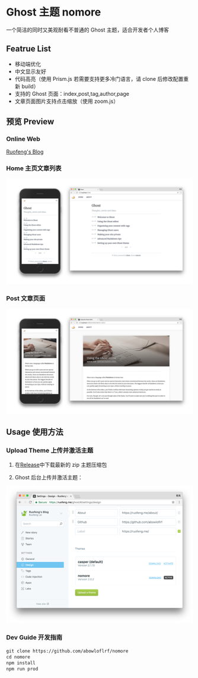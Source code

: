 # Ghost 主题 nomore

一个简洁的同时又美观耐看不普通的 Ghost 主题，适合开发者个人博客

## Featrue List

*   移动端优化
*   中文显示友好
*   代码高亮（使用 Prism.js 若需要支持更多冷门语言，请 clone 后修改配置重新 build）
*   支持的 Ghost 页面：index,post,tag,author,page
*   文章页面图片支持点击缩放（使用 zoom.js）

## 预览 Preview

### Online Web

[Ruofeng's Blog](https://ruofeng.me)

### Home 主页文章列表

![](preview.001.png)

### Post 文章页面

![](preview.002.png)

## Usage 使用方法

### Upload Theme 上传并激活主题

1.  在[Release](https://github.com/abowloflrf/nomore/releases/latest)中下载最新的 zip 主题压缩包

2.  Ghost 后台上传并激活主题：

![](upload.png)

### Dev Guide 开发指南

```
git clone https://github.com/abowloflrf/nomore
cd nomore
npm install
npm run prod
```
